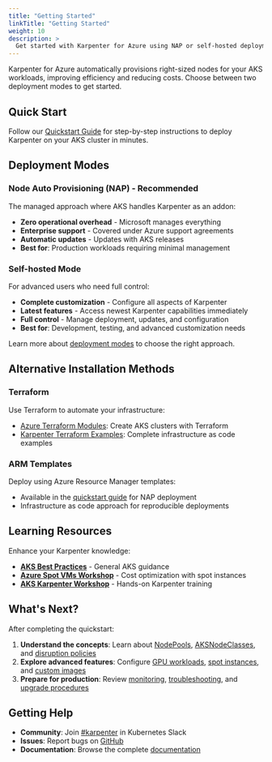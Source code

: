 ```yaml
---
title: "Getting Started"
linkTitle: "Getting Started"
weight: 10
description: >
  Get started with Karpenter for Azure using NAP or self-hosted deployment
---
```


Karpenter for Azure automatically provisions right-sized nodes for your AKS workloads, improving efficiency and reducing costs. Choose between two deployment modes to get started.

## Quick Start

Follow our [Quickstart Guide](quickstart/) for step-by-step instructions to deploy Karpenter on your AKS cluster in minutes.

## Deployment Modes

### Node Auto Provisioning (NAP) - Recommended

The managed approach where AKS handles Karpenter as an addon:
- **Zero operational overhead** - Microsoft manages everything
- **Enterprise support** - Covered under Azure support agreements  
- **Automatic updates** - Updates with AKS releases
- **Best for**: Production workloads requiring minimal management

### Self-hosted Mode

For advanced users who need full control:
- **Complete customization** - Configure all aspects of Karpenter
- **Latest features** - Access newest Karpenter capabilities immediately
- **Full control** - Manage deployment, updates, and configuration
- **Best for**: Development, testing, and advanced customization needs

Learn more about [deployment modes](../concepts/deployment-modes/) to choose the right approach.

## Alternative Installation Methods

### Terraform

Use Terraform to automate your infrastructure:
* [Azure Terraform Modules](https://registry.terraform.io/modules/Azure/aks/azurerm/latest): Create AKS clusters with Terraform
* [Karpenter Terraform Examples](https://github.com/Azure-Samples/aks-karpenter-terraform): Complete infrastructure as code examples

### ARM Templates

Deploy using Azure Resource Manager templates:
* Available in the [quickstart guide](quickstart/#arm-template-example) for NAP deployment
* Infrastructure as code approach for reproducible deployments

## Learning Resources

Enhance your Karpenter knowledge:

* **[AKS Best Practices](https://docs.microsoft.com/en-us/azure/aks/best-practices)** - General AKS guidance
* **[Azure Spot VMs Workshop](https://github.com/Azure-Samples/azure-spot-vms-workshop)** - Cost optimization with spot instances
* **[AKS Karpenter Workshop](https://github.com/Azure-Samples/aks-karpenter-workshop)** - Hands-on Karpenter training

## What's Next?

After completing the quickstart:

1. **Understand the concepts**: Learn about [NodePools](../concepts/nodepools/), [AKSNodeClasses](../concepts/nodeclasses/), and [disruption policies](../concepts/disruption/)
2. **Explore advanced features**: Configure [GPU workloads](../tasks/managing-vm-images/#gpu-images), [spot instances](../concepts/nodepools/#spot-instances), and [custom images](../tasks/managing-vm-images/)
3. **Prepare for production**: Review [monitoring](../observability/), [troubleshooting](../troubleshooting/), and [upgrade procedures](../upgrading/)

## Getting Help

- **Community**: Join [#karpenter](https://kubernetes.slack.com/archives/C02SFFZSA2K) in Kubernetes Slack
- **Issues**: Report bugs on [GitHub](https://github.com/Azure/karpenter-provider-azure/issues)
- **Documentation**: Browse the complete [documentation](../)
